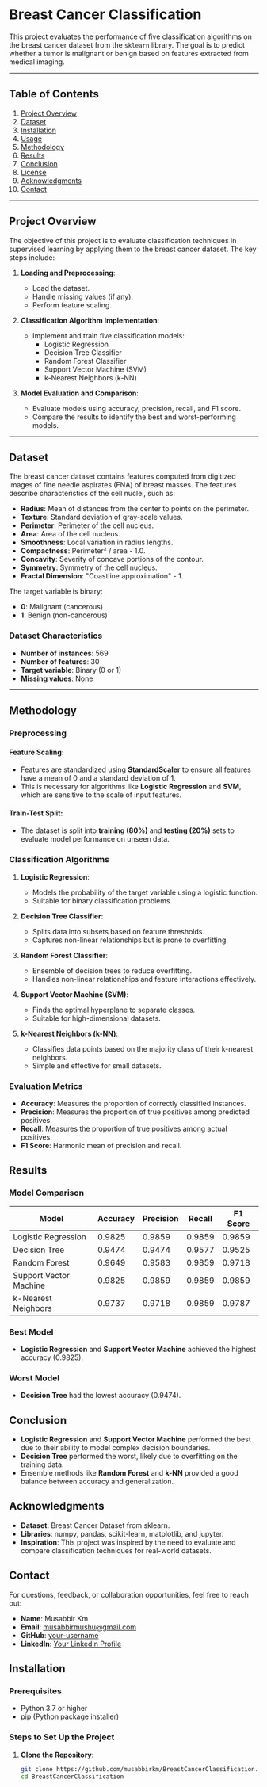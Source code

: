 # Breast Cancer Classification

This project evaluates the performance of five classification algorithms on the breast cancer dataset from the `sklearn` library. The goal is to predict whether a tumor is malignant or benign based on features extracted from medical imaging.

---

## Table of Contents
1. [Project Overview](#project-overview)
2. [Dataset](#dataset)
3. [Installation](#installation)
4. [Usage](#usage)
5. [Methodology](#methodology)
6. [Results](#results)
7. [Conclusion](#conclusion)
8. [License](#license)
9. [Acknowledgments](#acknowledgments)
10. [Contact](#contact)

---

## Project Overview

The objective of this project is to evaluate classification techniques in supervised learning by applying them to the breast cancer dataset. The key steps include:

1. **Loading and Preprocessing**:
   - Load the dataset.
   - Handle missing values (if any).
   - Perform feature scaling.

2. **Classification Algorithm Implementation**:
   - Implement and train five classification models:
     - Logistic Regression
     - Decision Tree Classifier
     - Random Forest Classifier
     - Support Vector Machine (SVM)
     - k-Nearest Neighbors (k-NN)

3. **Model Evaluation and Comparison**:
   - Evaluate models using accuracy, precision, recall, and F1 score.
   - Compare the results to identify the best and worst-performing models.

---

## Dataset

The breast cancer dataset contains features computed from digitized images of fine needle aspirates (FNA) of breast masses. The features describe characteristics of the cell nuclei, such as:

- **Radius**: Mean of distances from the center to points on the perimeter.
- **Texture**: Standard deviation of gray-scale values.
- **Perimeter**: Perimeter of the cell nucleus.
- **Area**: Area of the cell nucleus.
- **Smoothness**: Local variation in radius lengths.
- **Compactness**: Perimeter² / area - 1.0.
- **Concavity**: Severity of concave portions of the contour.
- **Symmetry**: Symmetry of the cell nucleus.
- **Fractal Dimension**: "Coastline approximation" - 1.

The target variable is binary:
- **0**: Malignant (cancerous)
- **1**: Benign (non-cancerous)

### Dataset Characteristics
- **Number of instances**: 569
- **Number of features**: 30
- **Target variable**: Binary (0 or 1)
- **Missing values**: None

---

## Methodology

### Preprocessing

#### Feature Scaling:
- Features are standardized using **StandardScaler** to ensure all features have a mean of 0 and a standard deviation of 1.
- This is necessary for algorithms like **Logistic Regression** and **SVM**, which are sensitive to the scale of input features.

#### Train-Test Split:
- The dataset is split into **training (80%)** and **testing (20%)** sets to evaluate model performance on unseen data.

### Classification Algorithms

1. **Logistic Regression**:
   - Models the probability of the target variable using a logistic function.
   - Suitable for binary classification problems.

2. **Decision Tree Classifier**:
   - Splits data into subsets based on feature thresholds.
   - Captures non-linear relationships but is prone to overfitting.

3. **Random Forest Classifier**:
   - Ensemble of decision trees to reduce overfitting.
   - Handles non-linear relationships and feature interactions effectively.

4. **Support Vector Machine (SVM)**:
   - Finds the optimal hyperplane to separate classes.
   - Suitable for high-dimensional datasets.

5. **k-Nearest Neighbors (k-NN)**:
   - Classifies data points based on the majority class of their k-nearest neighbors.
   - Simple and effective for small datasets.

### Evaluation Metrics

- **Accuracy**: Measures the proportion of correctly classified instances.
- **Precision**: Measures the proportion of true positives among predicted positives.
- **Recall**: Measures the proportion of true positives among actual positives.
- **F1 Score**: Harmonic mean of precision and recall.

## Results

### Model Comparison

| Model                   | Accuracy | Precision | Recall  | F1 Score |
|-------------------------|----------|-----------|---------|----------|
| Logistic Regression      | 0.9825   | 0.9859    | 0.9859  | 0.9859   |
| Decision Tree            | 0.9474   | 0.9474    | 0.9577  | 0.9525   |
| Random Forest            | 0.9649   | 0.9583    | 0.9859  | 0.9718   |
| Support Vector Machine   | 0.9825   | 0.9859    | 0.9859  | 0.9859   |
| k-Nearest Neighbors      | 0.9737   | 0.9718    | 0.9859  | 0.9787   |

### Best Model
- **Logistic Regression** and **Support Vector Machine** achieved the highest accuracy (0.9825).

### Worst Model
- **Decision Tree** had the lowest accuracy (0.9474).

## Conclusion
- **Logistic Regression** and **Support Vector Machine** performed the best due to their ability to model complex decision boundaries.
- **Decision Tree** performed the worst, likely due to overfitting on the training data.
- Ensemble methods like **Random Forest** and **k-NN** provided a good balance between accuracy and generalization.


## Acknowledgments

- **Dataset**: Breast Cancer Dataset from sklearn.
- **Libraries**: numpy, pandas, scikit-learn, matplotlib, and jupyter.
- **Inspiration**: This project was inspired by the need to evaluate and compare classification techniques for real-world datasets.

## Contact

For questions, feedback, or collaboration opportunities, feel free to reach out:

- **Name**: Musabbir Km
- **Email**: musabbirmushu@gmail.com
- **GitHub**: [your-username](https://github.com/musabbirkm)
- **LinkedIn**: [Your LinkedIn Profile](https://www.linkedin.com/in/MusabbirKm)


## Installation

### Prerequisites
- Python 3.7 or higher
- pip (Python package installer)

### Steps to Set Up the Project

1. **Clone the Repository**:
   ```bash
   git clone https://github.com/musabbirkm/BreastCancerClassification.git
   cd BreastCancerClassification
